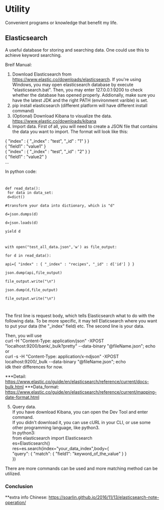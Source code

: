 # Utility
Convenient programs or knowledge that benefit my life.

## Elasticsearch
A useful database for storing and searching data. One could use this to achieve keyword searching.

Breif Manual:
1. Download Elasticsearch from https://www.elastic.co/downloads/elasticsearch.
 If you're using Windows, you may open elasticsearch database by execute "elasticsearch.bat". Then, you may enter 127.0.0.1:9200 to check whether the database has opened properly. Addionally, make sure you have the latest JDK and the right PATH (environment varible) is set.
2. pip install elasticsearch (different platform will have different install command)
3. (Optional) Download Kibana to visualize the data. https://www.elastic.co/downloads/kibana
4. Import data.
First of all, you will need to create a JSON file that contains the data you want to import. The format will look like this: 

{ "index" : { "_index" : "test", "_id" : "1" } }<br/>
{ "field1" : "value1" }<br/>
{ "index" : { "_index" : "test", "_id" : "2" } }<br/>
{ "field1" : "value2" }<br/>
...

In python code: <br/>
<code>
 
def read_data():  <br/>
    for data in data_set:  <br/>
        d=dict()  
        #transform your data into dictionary, which is "d"   
        d=json.dumps(d)  
        d=json.loads(d)  
        yield d   
    

with open("test_all_data.json",'w') as file_output:  
    for d in read_data():  
        api={ "index" : { "_index" : "recipes", "_id" : d['id'] } }  
        json.dump(api,file_output)  
        file_output.write("\n")  
        json.dump(d,file_output)  
        file_output.write("\n")  
        

</code> 

The first line is request body, which tells Elasticsearch what to do with the following data. To be more specific, it may tell Elaticsearch where you want to put your data (the "_index" field) etc.
The second line is your data.

Then, you will use   
curl -H "Content-Type: application/json" -XPOST "localhost:9200/bank/_bulk?pretty" --data-binary "@fileName.json"; echo   
or  
curl -s -H "Content-Type: application/x-ndjson" -XPOST localhost:9200/_bulk --data-binary "@fileName.json"; echo   
idk their differences for now.   

***Detail: https://www.elastic.co/guide/en/elasticsearch/reference/current/docs-bulk.html
***Data_format: https://www.elastic.co/guide/en/elasticsearch/reference/current/mapping-date-format.html

5. Query data.  
If you have download Kibana, you can open the Dev Tool and enter command.  
If you didn't download it, you can use cURL in your CLI, or use some other programming language, like python3.  
In python3:  
from elasticsearch import Elasticsearch  
es=Elasticsearch()    
res=es.search(index="your_data_index",body={  
    "query": { "match": { "field1": "keyword_of_the_value" } }  
})  

There are more commands can be used and more matching method can be utilized.  
### Conclusion
**extra info
Chinese: https://soarlin.github.io/2016/11/13/elasticsearch-note-operation/
